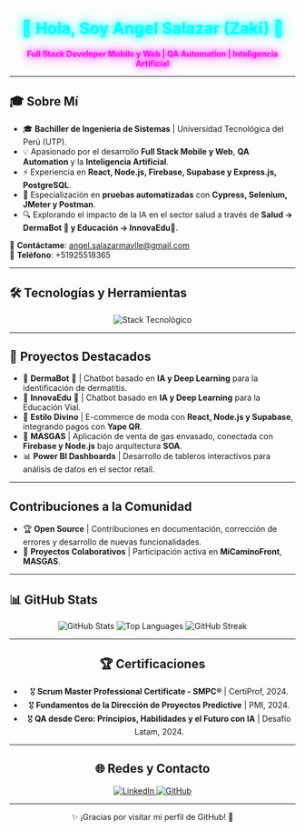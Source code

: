 <div align="center">
  <h1 style="color: #00FFFF; text-shadow: 0 0 10px #00FFFF, 0 0 20px #00FFFF;">🚀 Hola, Soy Angel Salazar (Zaki) 🤖</h1>
  <p style="color: #FF00FF; text-shadow: 0 0 10px #FF00FF, 0 0 20px #FF00FF;"><strong>Full Stack Developer Mobile y Web | QA Automation | Inteligencia Artificial</strong></p>
</div>

---

## 🎓 Sobre Mí  

- 🎓 **Bachiller de Ingeniería de Sistemas** | Universidad Tecnológica del Perú (UTP).  
- 💡 Apasionado por el desarrollo **Full Stack Mobile y Web**, **QA Automation** y la **Inteligencia Artificial**.  
- ⚡ Experiencia en **React, Node.js, Firebase, Supabase y Express.js, PostgreSQL**.  
- 🧪 Especialización en **pruebas automatizadas** con **Cypress, Selenium, JMeter y Postman**.  
- 🔍 Explorando el impacto de la IA en el sector salud a través de **Salud -> DermaBot 🏥 y Educación -> InnovaEdu🏫**.  

📧 **Contáctame**: [angel.salazarmaylle@gmail.com](mailto:angel.salazarmaylle@gmail.com)  
📱 **Teléfono**: +51925518365

---

## 🛠️ Tecnologías y Herramientas  

<div align="center">
  <img src="https://skillicons.dev/icons?i=react,nodejs,express,js,ts,py,selenium,cypress,mysql,postgres,supabase,git,github,docker,linux,postman,azure,aws" alt="Stack Tecnológico" />
</div>

---

## 🚀 Proyectos Destacados  

- 🔹 **DermaBot** 🏥 | Chatbot basado en **IA y Deep Learning** para la identificación de dermatitis.
- 🔹 **InnovaEdu** 🏫 | Chatbot basado en **IA y Deep Learning** para la Educación Vial.
- 🛒 **Estilo Divino** | E-commerce de moda con **React, Node.js y Supabase**, integrando pagos con **Yape QR**.  
- 🔬 **MASGAS** | Aplicación de venta de gas envasado, conectada con **Firebase y Node.js** bajo arquitectura **SOA**.  
- 📊 **Power BI Dashboards** | Desarrollo de tableros interactivos para análisis de datos en el sector retail.  

---

## Contribuciones a la Comunidad  

- 🏆 **Open Source** | Contribuciones en documentación, corrección de errores y desarrollo de nuevas funcionalidades.  
- 🔗 **Proyectos Colaborativos** | Participación activa en **MiCaminoFront**, **MASGAS**.  

---

## 📊 GitHub Stats  

<div align="center">
  <img src="https://github-readme-stats.vercel.app/api?username=Angelzaki&show_icons=true&theme=radical" alt="GitHub Stats" />
  <img src="https://github-readme-stats.vercel.app/api/top-langs/?username=Angelzaki&layout=compact&theme=radical" alt="Top Languages" />
  <img src="https://github-readme-streak-stats.herokuapp.com?user=Angelzaki&theme=radical" alt="GitHub Streak" />

---

## 🏆 Certificaciones  

- 🎖 **Scrum Master Professional Certificate - SMPC®** | CertiProf, 2024.  
- 🎖 **Fundamentos de la Dirección de Proyectos Predictive** | PMI, 2024.  
- 🎖 **QA desde Cero: Principios, Habilidades y el Futuro con IA** | Desafío Latam, 2024.  

---

## 🌐 Redes y Contacto  

<div align="center">
  <a href="https://www.linkedin.com/in/angel-salazar-maylle-36236b198/" target="_blank">
    <img src="https://img.shields.io/badge/LinkedIn-0077B5?style=for-the-badge&logo=linkedin&logoColor=white" alt="LinkedIn">
  </a>
  <a href="https://github.com/Angelzaki" target="_blank">
    <img src="https://img.shields.io/badge/GitHub-181717?style=for-the-badge&logo=github&logoColor=white" alt="GitHub">
  </a>
</div>

---

✨ ¡Gracias por visitar mi perfil de GitHub! 🚀
